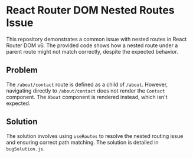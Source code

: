# React Router DOM Nested Routes Issue

This repository demonstrates a common issue with nested routes in React Router DOM v6.  The provided code shows how a nested route under a parent route might not match correctly, despite the expected behavior.

## Problem

The `/about/contact` route is defined as a child of `/about`.  However, navigating directly to `/about/contact` does not render the `Contact` component. The `About` component is rendered instead, which isn't expected.

## Solution

The solution involves using `useRoutes` to resolve the nested routing issue and ensuring correct path matching. The solution is detailed in `bugSolution.js`.